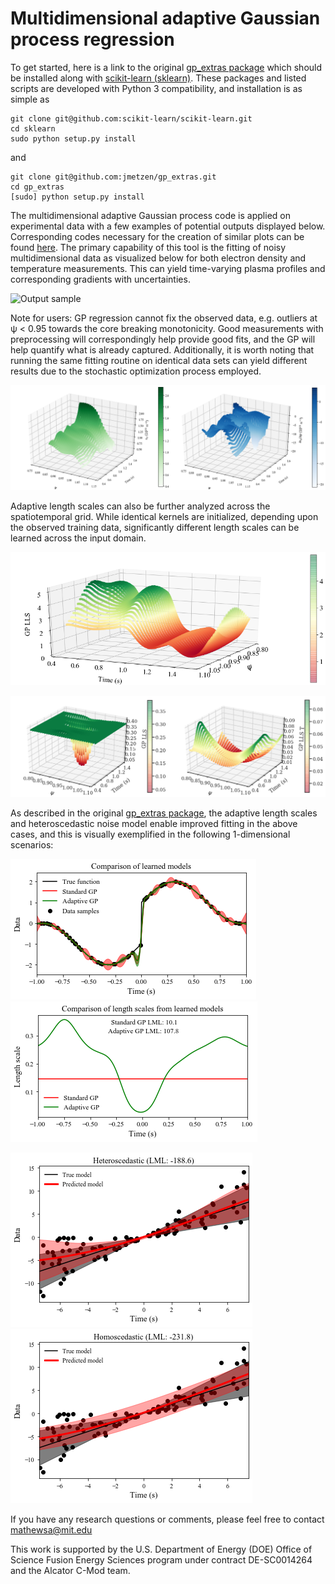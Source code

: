 # Multidimensional adaptive Gaussian process regression

To get started, here is a link to the original [gp_extras package](https://github.com/jmetzen/gp_extras) which should be installed along with [scikit-learn (sklearn)](https://github.com/scikit-learn/scikit-learn). These packages and listed scripts are developed with Python 3 compatibility, and installation is as simple as

    git clone git@github.com:scikit-learn/scikit-learn.git
    cd sklearn
    sudo python setup.py install

and

    git clone git@github.com:jmetzen/gp_extras.git
    cd gp_extras
    [sudo] python setup.py install

The multidimensional adaptive Gaussian process code is applied on experimental data with a few examples of potential outputs displayed below. Corresponding codes necessary for the creation of similar plots can be found [here](https://github.com/AbhilashMathews/gp_extras_applications/tree/master/codes). The primary capability of this tool is the fitting of noisy multidimensional data as visualized below for both electron density and temperature measurements. This can yield time-varying plasma profiles and corresponding gradients with uncertainties.

![Output sample](https://github.com/AbhilashMathews/gp_extras_applications/blob/master/outputs/2D_GPR-1160718013.gif)

Note for users: GP regression cannot fix the observed data, e.g. outliers at ψ < 0.95 towards the core breaking monotonicity. Good measurements with preprocessing will correspondingly help provide good fits, and the GP will help quantify what is already captured. Additionally, it is worth noting that running the same fitting routine on identical data sets can yield different results due to the stochastic optimization process employed.

![alt tag](https://github.com/AbhilashMathews/gp_extras_applications/blob/master/outputs/2D-GPR_n%2Bdndx.png)

Adaptive length scales can also be further analyzed across the spatiotemporal grid. While identical kernels are initialized, depending upon the observed training data, significantly different length scales can be learned across the input domain. 

![alt tag](https://github.com/AbhilashMathews/gp_extras_applications/blob/master/outputs/lls_2d_n.png)

![alt tag](https://github.com/AbhilashMathews/gp_extras_applications/blob/master/outputs/lls_2D_n%2BT.png)

As described in the original [gp_extras package](https://github.com/jmetzen/gp_extras), the adaptive length scales and heteroscedastic noise model enable improved fitting in the above cases, and this is visually exemplified in the following 1-dimensional scenarios:

![alt tag](https://github.com/AbhilashMathews/gp_extras_applications/blob/master/outputs/lls_1d_data.png) ![alt tag](https://github.com/AbhilashMathews/gp_extras_applications/blob/master/outputs/lls_1d_scales.png)

![alt tag](https://github.com/AbhilashMathews/gp_extras_applications/blob/master/outputs/heteroscedastic.png) ![alt tag](https://github.com/AbhilashMathews/gp_extras_applications/blob/master/outputs/homoscedastic.png)

If you have any research questions or comments, please feel free to contact mathewsa@mit.edu

This work is supported by the U.S. Department of Energy (DOE) Office of Science Fusion Energy Sciences program under contract DE-SC0014264 and the Alcator C-Mod team. 
